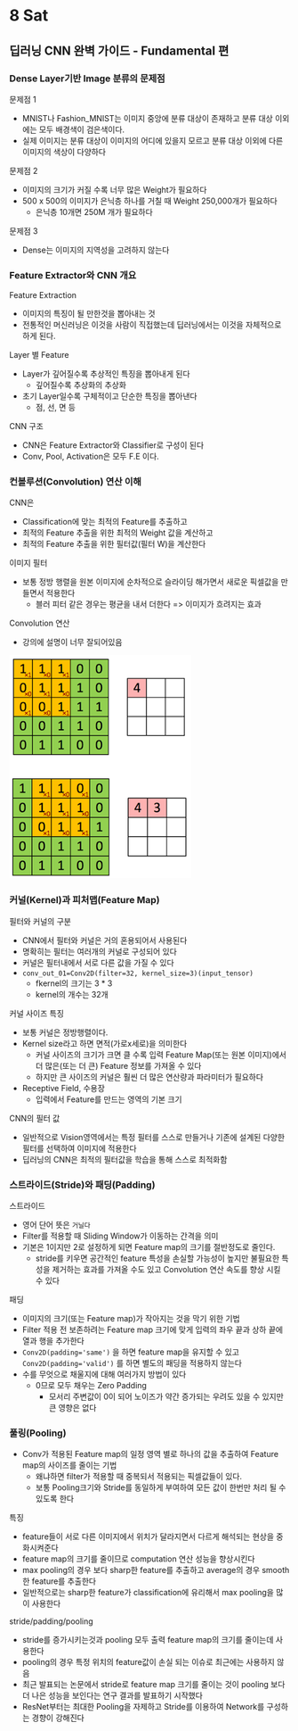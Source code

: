 # 8 Sat

## 딥러닝 CNN 완벽 가이드 - Fundamental 편

### Dense Layer기반 Image 분류의 문제점

문제점 1

* MNIST나 Fashion\_MNIST는 이미지 중앙에 분류 대상이 존재하고 분류 대상 이외에는 모두 배경색이 검은색이다.
* 실제 이미지는 분류 대상이 이미지의 어디에 있을지 모르고 분류 대상 이외에 다른 이미지의 색상이 다양하다

문제점 2

* 이미지의 크기가 커질 수록 너무 많은 Weight가 필요하다
* 500 x 500의 이미지가 은닉층 하나를 거칠 때 Weight 250,000개가 필요하다
  * 은닉층 10개면 250M 개가 필요하다

문제점 3

* Dense는 이미지의 지역성을 고려하지 않는다



### Feature Extractor와 CNN 개요

Feature Extraction

* 이미지의 특징이 될 만한것을 뽑아내는 것
* 전통적인 머신러닝은 이것을 사람이 직접했는데 딥러닝에서는 이것을 자체적으로 하게 된다.

Layer 별 Feature

* Layer가 깊어질수록 추상적인 특징을 뽑아내게 된다
  * 깊어질수록 추상화의 추상화
* 초기 Layer일수록 구체적이고 단순한 특징을 뽑아낸다
  * 점, 선, 면 등

CNN 구조

* CNN은 Feature Extractor와 Classifier로 구성이 된다
* Conv, Pool, Activation은 모두 F.E 이다.



### 컨볼루션\(Convolution\) 연산 이해

CNN은

* Classification에 맞는 최적의 Feature를 추출하고
* 최적의 Feature 추출을 위한 최적의 Weight 값을 계산하고
* 최적의 Feature 추출을 위한 필터값\(필터 W\)을 계산한다

이미지 필터

* 보통 정방 행렬을 원본 이미지에 순차적으로 슬라이딩 해가면서 새로운 픽셀값을 만들면서 적용한다
  * 블러 피터 같은 경우는 평균을 내서 더한다 =&gt; 이미지가 흐려지는 효과

Convolution 연산

* 강의에 설명이 너무 잘되어있음

![](../../.gitbook/assets/image%20%28568%29.png)



### 커널\(Kernel\)과 피처맵\(Feature Map\)

필터와 커널의 구분

* CNN에서 필터와 커널은 거의 혼용되어서 사용된다
* 명확히는 필터는 여러개의 커널로 구성되어 있다
* 커널은 필터내에서 서로 다른 값을 가질 수 있다
* `conv_out_01=Conv2D(filter=32, kernel_size=3)(input_tensor)`
  * fkernel의 크기는 3 \* 3
  * kernel의 개수는 32개

커널 사이즈 특징

* 보통 커널은 정방행렬이다.
* Kernel size라고 하면 면적\(가로x세로\)을 의미한다
  * 커널 사이즈의 크기가 크면 클 수록 입력 Feature Map\(또는 원본 이미지\)에서 더 많은\(또는 더 큰\) Feature 정보를 가져올 수 있다
  * 하지만 큰 사이즈의 커널은 훨씬 더 많은 연산량과 파라미터가 필요하다
* Receptive Field, 수용장
  * 입력에서 Feature를 만드는 영역의 기본 크기

CNN의 필터 값

* 일반적으로 Vision영역에서는 특정 필터를 스스로 만들거나 기존에 설계된 다양한 필터를 선택하여 이미지에 적용한다
* 딥러닝의 CNN은 최적의 필터값을 학습을 통해 스스로 최적화함



### 스트라이드\(Stride\)와 패딩\(Padding\)

스트라이드

* 영어 단어 뜻은 `거닐다`
* Filter를 적용할 때 Sliding Window가 이동하는 간격을 의미
* 기본은 1이지만 2로 설정하게 되면 Feature map의 크기를 절반정도로 줄인다.
  * stride를 키우면 공간적인 feature 특성을 손실할 가능성이 높지만 불필요한 특성을 제거하는 효과를 가져올 수도 있고 Convolution 연산 속도를 향상 시킬 수 있다

패딩

* 이미지의 크기\(또는 Feature map\)가 작아지는 것을 막기 위한 기법
* Filter 적용 전 보존하려는 Feature map 크기에 맞게 입력의 좌우 끝과 상하 끝에 열과 행을 추가한다
* `Conv2D(padding='same')` 을 하면 feature map을 유지할 수 있고 `Conv2D(padding='valid')` 를 하면 별도의 패딩을 적용하지 않는다
* 수를 무엇으로 채울지에 대해 여러가지 방법이 있다
  * 0므로 모두 채우는 Zero Padding
    * 모서리 주변값이 0이 되어 노이즈가 약간 증가되는 우려도 있을 수 있지만 큰 영향은 없다



### 풀링\(Pooling\)

* Conv가 적용된 Feature map의 일정 영역 별로 하나의 값을 추출하여 Feature map의 사이즈를 줄이는 기법
  * 왜냐하면 filter가 적용할 때 중복되서 적용되는 픽셀값들이 있다.
  * 보통 Pooling크기와 Stride를 동일하게 부여하여 모든 값이 한번만 처리 될 수 있도록 한다

특징

* feature들이 서로 다른 이미지에서 위치가 달라지면서 다르게 해석되는 현상을 중화시켜준다
* feature map의 크기를 줄이므로 computation 연산 성능을 향상시킨다
* max pooling의 경우 보다 sharp한 feature를 추출하고 average의 경우 smooth한 feature를 추출한다
* 일반적으로는 sharp한 feature가 classification에 유리해서 max pooling을 많이 사용한다

stride/padding/pooling

* stride를 증가시키는것과 pooling 모두 출력 feature map의 크기를 줄이는데 사용한다
* pooling의 경우 특정 위치의 feature값이 손실 되는 이슈로 최근에는 사용하지 않음
* 최근 발표되는 논문에서 stride로 feature map 크기를 줄이는 것이 pooling 보다 더 나은 성능을 보인다는 연구 결과를 발표하기 시작했다
* ResNet부터는 최대한 Pooling을 자제하고 Stride를 이용하여 Network를 구성하는 경향이 강해진다




